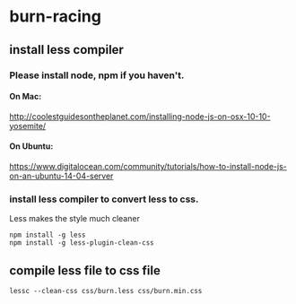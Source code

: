 # burn-racing

## install less compiler

### Please install node, npm if you haven't.

#### On Mac:

http://coolestguidesontheplanet.com/installing-node-js-on-osx-10-10-yosemite/

#### On Ubuntu:

https://www.digitalocean.com/community/tutorials/how-to-install-node-js-on-an-ubuntu-14-04-server

### install less compiler to convert less to css. 

Less makes the style much cleaner

``` 
npm install -g less
npm install -g less-plugin-clean-css
```

## compile less file to css file

```
lessc --clean-css css/burn.less css/burn.min.css

```

